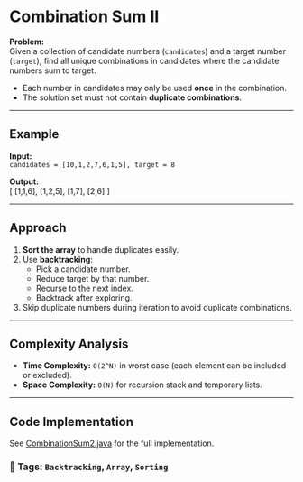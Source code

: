 # Combination Sum II

**Problem:**  
Given a collection of candidate numbers (`candidates`) and a target number (`target`),
find all unique combinations in candidates where the candidate numbers sum to target.

- Each number in candidates may only be used **once** in the combination.
- The solution set must not contain **duplicate combinations**.

---

## Example

**Input:**  
`candidates = [10,1,2,7,6,1,5], target = 8`

**Output:**  
[
[1,1,6],
[1,2,5],
[1,7],
[2,6]
]


---

## Approach

1. **Sort the array** to handle duplicates easily.
2. Use **backtracking**:
    - Pick a candidate number.
    - Reduce target by that number.
    - Recurse to the next index.
    - Backtrack after exploring.
3. Skip duplicate numbers during iteration to avoid duplicate combinations.

---

## Complexity Analysis

- **Time Complexity:** `O(2^N)` in worst case (each element can be included or excluded).
- **Space Complexity:** `O(N)` for recursion stack and temporary lists.

---

## Code Implementation

See [CombinationSum2.java](CombinationSum2.java) for the full implementation.

### 📌 Tags: `Backtracking`, `Array`, `Sorting`
